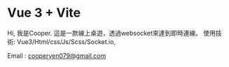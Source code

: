 # Vue 3 + Vite

Hi, 我是Cooper.
這是一款線上桌遊，透過websocket來達到即時連線。
使用技術: Vue3/Html/css/Js/Scss/Socket.io,

Email : cooperyen079@gmail.com